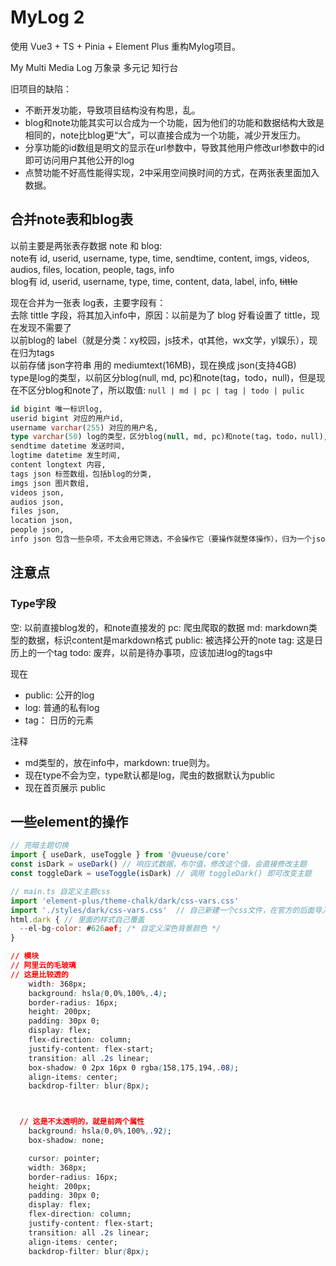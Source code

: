 # MyLog 2


使用 Vue3 + TS + Pinia + Element Plus 重构Mylog项目。  

My Multi Media Log 万象录 多元记 知行台
 

旧项目的缺陷：

- 不断开发功能，导致项目结构没有构思，乱。
- blog和note功能其实可以合成为一个功能，因为他们的功能和数据结构大致是相同的，note比blog更“大”，可以直接合成为一个功能，减少开发压力。
- 分享功能的id数组是明文的显示在url参数中，导致其他用户修改url参数中的id即可访问用户其他公开的log
- 点赞功能不好高性能得实现，2中采用空间换时间的方式，在两张表里面加入数据。

## 合并note表和blog表

以前主要是两张表存数据 note 和 blog:  
note有 id, userid, username, type, time, sendtime, content, imgs, videos, audios, files, location, people, tags, info  
blog有 id, userid, username, type, time,           content, data,                                         label, info, ~~tittle~~  

现在合并为一张表 log表，主要字段有：  
去除 tittle 字段，将其加入info中，原因：以前是为了 blog 好看设置了 tittle，现在发现不需要了  
以前blog的 label（就是分类：xy校园，js技术，qt其他，wx文学，yl娱乐），现在归为tags  
以前存储 json字符串 用的 mediumtext(16MB)，现在换成 json(支持4GB)  
type是log的类型，以前区分blog(null, md, pc)和note(tag，todo，null)，但是现在不区分blog和note了，所以取值: `null | md | pc | tag | todo | pulic`  

```sql
id bigint 唯一标识log,
userid bigint 对应的用户id,
username varchar(255) 对应的用户名,
type varchar(50) log的类型，区分blog(null, md, pc)和note(tag，todo，null),
sendtime datetime 发送时间,
logtime datetime 发生时间,
content longtext 内容,
tags json 标签数组，包括blog的分类,
imgs json 图片数组,
videos json,
audios json,
files json,
location json,
people json,
info json 包含一些杂项，不太会用它筛选，不会操作它（要操作就整体操作），归为一个json。如tittle,
```

## 注意点

### Type字段
空: 以前直接blog发的，和note直接发的
pc: 爬虫爬取的数据
md: markdown类型的数据，标识content是markdown格式
public: 被选择公开的note
tag: 这是日历上的一个tag
todo: 废弃，以前是待办事项，应该加进log的tags中

现在

- public: 公开的log
- log: 普通的私有log
- tag： 日历的元素

注释

- md类型的，放在info中，markdown: true则为。
- 现在type不会为空，type默认都是log，爬虫的数据默认为public
- 现在首页展示 public


## 一些element的操作
```js
// 亮暗主题切换
import { useDark, useToggle } from '@vueuse/core'
const isDark = useDark() // 响应式数据，布尔值，修改这个值，会直接修改主题
const toggleDark = useToggle(isDark) // 调用 toggleDark() 即可改变主题

// main.ts 自定义主题css
import 'element-plus/theme-chalk/dark/css-vars.css'
import './styles/dark/css-vars.css'  // 自己新建一个css文件，在官方的后面导入即可覆盖
html.dark { // 里面的样式自己覆盖
  --el-bg-color: #626aef; /* 自定义深色背景颜色 */
}
```


```css
// 模块
// 阿里云的毛玻璃
// 这是比较透的
    width: 368px;
    background: hsla(0,0%,100%,.4);
    border-radius: 16px;
    height: 200px;
    padding: 30px 0;
    display: flex;
    flex-direction: column;
    justify-content: flex-start;
    transition: all .2s linear;
    box-shadow: 0 2px 16px 0 rgba(158,175,194,.08);
    align-items: center;
    backdrop-filter: blur(8px);



  // 这是不太透明的，就是前两个属性
    background: hsla(0,0%,100%,.92);
    box-shadow: none;

    cursor: pointer;
    width: 368px;
    border-radius: 16px;
    height: 200px;
    padding: 30px 0;
    display: flex;
    flex-direction: column;
    justify-content: flex-start;
    transition: all .2s linear;
    align-items: center;
    backdrop-filter: blur(8px);

```
